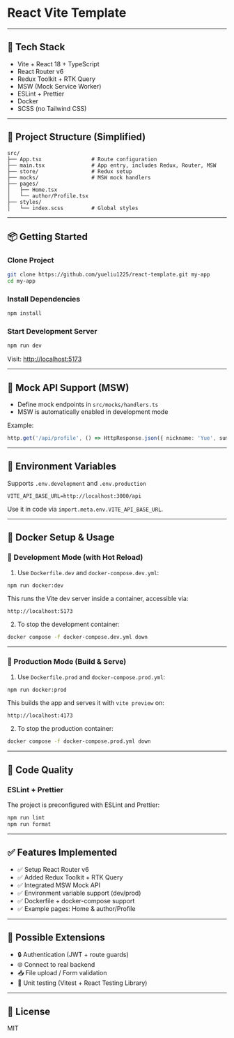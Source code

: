 # React Vite Template

---

## 🚀 Tech Stack

- Vite + React 18 + TypeScript
- React Router v6
- Redux Toolkit + RTK Query
- MSW (Mock Service Worker)
- ESLint + Prettier
- Docker
- SCSS (no Tailwind CSS)

---

## 📂 Project Structure (Simplified)

```
src/
├── App.tsx                # Route configuration
├── main.tsx               # App entry, includes Redux, Router, MSW
├── store/                 # Redux setup
├── mocks/                 # MSW mock handlers
├── pages/
│   ├── Home.tsx
│   └── author/Profile.tsx
├── styles/
│   └── index.scss         # Global styles
```

---

## 📦 Getting Started

### Clone Project

```bash
git clone https://github.com/yueliu1225/react-template.git my-app
cd my-app
```

### Install Dependencies

```bash
npm install
```

### Start Development Server

```bash
npm run dev
```

Visit: [http://localhost:5173](http://localhost:5173)

---

## 🧪 Mock API Support (MSW)

- Define mock endpoints in `src/mocks/handlers.ts`
- MSW is automatically enabled in development mode

Example:

```ts
http.get('/api/profile', () => HttpResponse.json({ nickname: 'Yue', summary: 'Test user' }))
```

---

## 🔧 Environment Variables

Supports `.env.development` and `.env.production`

```env
VITE_API_BASE_URL=http://localhost:3000/api
```

Use it in code via `import.meta.env.VITE_API_BASE_URL`.

---

## 🐳 Docker Setup & Usage

### 🔧 Development Mode (with Hot Reload)

1. Use `Dockerfile.dev` and `docker-compose.dev.yml`:

```bash
npm run docker:dev
```

This runs the Vite dev server inside a container, accessible via:

```
http://localhost:5173
```

2. To stop the development container:

```bash
docker compose -f docker-compose.dev.yml down
```

---

### 🚀 Production Mode (Build & Serve)

1. Use `Dockerfile.prod` and `docker-compose.prod.yml`:

```bash
npm run docker:prod
```

This builds the app and serves it with `vite preview` on:

```
http://localhost:4173
```

2. To stop the production container:

```bash
docker compose -f docker-compose.prod.yml down
```

---

## 📐 Code Quality

### ESLint + Prettier

The project is preconfigured with ESLint and Prettier:

```bash
npm run lint
npm run format
```

---

## ✅ Features Implemented

- ✅ Setup React Router v6
- ✅ Added Redux Toolkit + RTK Query
- ✅ Integrated MSW Mock API
- ✅ Environment variable support (dev/prod)
- ✅ Dockerfile + docker-compose support
- ✅ Example pages: Home & author/Profile

---

## 🔧 Possible Extensions

- 🔒 Authentication (JWT + route guards)
- 🌐 Connect to real backend
- 📥 File upload / Form validation
- 🧪 Unit testing (Vitest + React Testing Library)

---

## 📄 License

MIT
